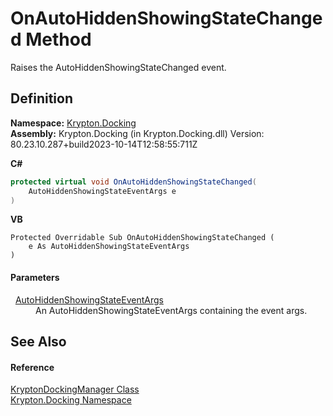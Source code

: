 # OnAutoHiddenShowingStateChanged Method


Raises the AutoHiddenShowingStateChanged event.



## Definition
**Namespace:** <a href="98399376-cf41-9454-4b4d-4fab2ca20bc7.md">Krypton.Docking</a>  
**Assembly:** Krypton.Docking (in Krypton.Docking.dll) Version: 80.23.10.287+build2023-10-14T12:58:55:711Z

**C#**
``` C#
protected virtual void OnAutoHiddenShowingStateChanged(
	AutoHiddenShowingStateEventArgs e
)
```
**VB**
``` VB
Protected Overridable Sub OnAutoHiddenShowingStateChanged ( 
	e As AutoHiddenShowingStateEventArgs
)
```



#### Parameters
<dl><dt>  <a href="88dbb68a-b69d-6ba7-c5d0-857fc89de762.md">AutoHiddenShowingStateEventArgs</a></dt><dd>An AutoHiddenShowingStateEventArgs containing the event args.</dd></dl>

## See Also


#### Reference
<a href="6c9c237d-95cb-a4ce-72c6-cd7684d3287e.md">KryptonDockingManager Class</a>  
<a href="98399376-cf41-9454-4b4d-4fab2ca20bc7.md">Krypton.Docking Namespace</a>  
